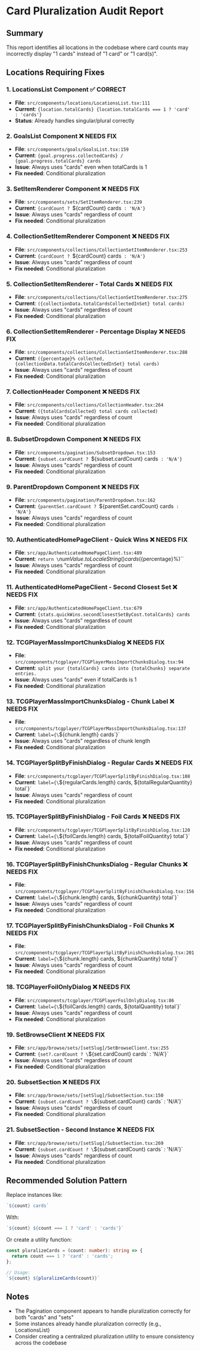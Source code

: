 # Card Pluralization Audit Report

## Summary
This report identifies all locations in the codebase where card counts may incorrectly display "1 cards" instead of "1 card" or "1 card(s)".

## Locations Requiring Fixes

### 1. **LocationsList Component** ✅ CORRECT
- **File**: `src/components/locations/LocationsList.tsx:111`
- **Current**: `{location.totalCards} {location.totalCards === 1 ? 'card' : 'cards'}`
- **Status**: Already handles singular/plural correctly

### 2. **GoalsList Component** ❌ NEEDS FIX
- **File**: `src/components/goals/GoalsList.tsx:159`
- **Current**: `{goal.progress.collectedCards} / {goal.progress.totalCards} cards`
- **Issue**: Always uses "cards" even when totalCards is 1
- **Fix needed**: Conditional pluralization

### 3. **SetItemRenderer Component** ❌ NEEDS FIX
- **File**: `src/components/sets/SetItemRenderer.tsx:239`
- **Current**: `{cardCount ? `${cardCount} cards` : 'N/A'}`
- **Issue**: Always uses "cards" regardless of count
- **Fix needed**: Conditional pluralization

### 4. **CollectionSetItemRenderer Component** ❌ NEEDS FIX
- **File**: `src/components/collections/CollectionSetItemRenderer.tsx:253`
- **Current**: `{cardCount ? `${cardCount} cards` : 'N/A'}`
- **Issue**: Always uses "cards" regardless of count
- **Fix needed**: Conditional pluralization

### 5. **CollectionSetItemRenderer - Total Cards** ❌ NEEDS FIX
- **File**: `src/components/collections/CollectionSetItemRenderer.tsx:275`
- **Current**: `({collectionData.totalCardsCollectedInSet} total cards)`
- **Issue**: Always uses "cards" regardless of count
- **Fix needed**: Conditional pluralization

### 6. **CollectionSetItemRenderer - Percentage Display** ❌ NEEDS FIX
- **File**: `src/components/collections/CollectionSetItemRenderer.tsx:288`
- **Current**: `({percentage}% collected, {collectionData.totalCardsCollectedInSet} total cards)`
- **Issue**: Always uses "cards" regardless of count
- **Fix needed**: Conditional pluralization

### 7. **CollectionHeader Component** ❌ NEEDS FIX
- **File**: `src/components/collections/CollectionHeader.tsx:264`
- **Current**: `({totalCardsCollected} total cards collected)`
- **Issue**: Always uses "cards" regardless of count
- **Fix needed**: Conditional pluralization

### 8. **SubsetDropdown Component** ❌ NEEDS FIX
- **File**: `src/components/pagination/SubsetDropdown.tsx:153`
- **Current**: `{subset.cardCount ? `${subset.cardCount} cards` : 'N/A'}`
- **Issue**: Always uses "cards" regardless of count
- **Fix needed**: Conditional pluralization

### 9. **ParentDropdown Component** ❌ NEEDS FIX
- **File**: `src/components/pagination/ParentDropdown.tsx:162`
- **Current**: `{parentSet.cardCount ? `${parentSet.cardCount} cards` : 'N/A'}`
- **Issue**: Always uses "cards" regardless of count
- **Fix needed**: Conditional pluralization

### 10. **AuthenticatedHomePageClient - Quick Wins** ❌ NEEDS FIX
- **File**: `src/app/AuthenticatedHomePageClient.tsx:489`
- **Current**: `return \`${numValue.toLocaleString()} cards (${percentage}%)\``
- **Issue**: Always uses "cards" regardless of count
- **Fix needed**: Conditional pluralization

### 11. **AuthenticatedHomePageClient - Second Closest Set** ❌ NEEDS FIX
- **File**: `src/app/AuthenticatedHomePageClient.tsx:679`
- **Current**: `{stats.quickWins.secondClosestSetByCost.totalCards} cards`
- **Issue**: Always uses "cards" regardless of count
- **Fix needed**: Conditional pluralization

### 12. **TCGPlayerMassImportChunksDialog** ❌ NEEDS FIX
- **File**: `src/components/tcgplayer/TCGPlayerMassImportChunksDialog.tsx:94`
- **Current**: `split your {totalCards} cards into {totalChunks} separate entries.`
- **Issue**: Always uses "cards" even if totalCards is 1
- **Fix needed**: Conditional pluralization

### 13. **TCGPlayerMassImportChunksDialog - Chunk Label** ❌ NEEDS FIX
- **File**: `src/components/tcgplayer/TCGPlayerMassImportChunksDialog.tsx:137`
- **Current**: `label={\`${chunk.length} cards\`}`
- **Issue**: Always uses "cards" regardless of chunk length
- **Fix needed**: Conditional pluralization

### 14. **TCGPlayerSplitByFinishDialog - Regular Cards** ❌ NEEDS FIX
- **File**: `src/components/tcgplayer/TCGPlayerSplitByFinishDialog.tsx:108`
- **Current**: `label={\`${regularCards.length} cards, ${totalRegularQuantity} total\`}`
- **Issue**: Always uses "cards" regardless of count
- **Fix needed**: Conditional pluralization

### 15. **TCGPlayerSplitByFinishDialog - Foil Cards** ❌ NEEDS FIX
- **File**: `src/components/tcgplayer/TCGPlayerSplitByFinishDialog.tsx:120`
- **Current**: `label={\`${foilCards.length} cards, ${totalFoilQuantity} total\`}`
- **Issue**: Always uses "cards" regardless of count
- **Fix needed**: Conditional pluralization

### 16. **TCGPlayerSplitByFinishChunksDialog - Regular Chunks** ❌ NEEDS FIX
- **File**: `src/components/tcgplayer/TCGPlayerSplitByFinishChunksDialog.tsx:156`
- **Current**: `label={\`${chunk.length} cards, ${chunkQuantity} total\`}`
- **Issue**: Always uses "cards" regardless of count
- **Fix needed**: Conditional pluralization

### 17. **TCGPlayerSplitByFinishChunksDialog - Foil Chunks** ❌ NEEDS FIX
- **File**: `src/components/tcgplayer/TCGPlayerSplitByFinishChunksDialog.tsx:201`
- **Current**: `label={\`${chunk.length} cards, ${chunkQuantity} total\`}`
- **Issue**: Always uses "cards" regardless of count
- **Fix needed**: Conditional pluralization

### 18. **TCGPlayerFoilOnlyDialog** ❌ NEEDS FIX
- **File**: `src/components/tcgplayer/TCGPlayerFoilOnlyDialog.tsx:86`
- **Current**: `label={\`${foilCards.length} cards, ${totalQuantity} total\`}`
- **Issue**: Always uses "cards" regardless of count
- **Fix needed**: Conditional pluralization

### 19. **SetBrowseClient** ❌ NEEDS FIX
- **File**: `src/app/browse/sets/[setSlug]/SetBrowseClient.tsx:255`
- **Current**: `{set?.cardCount ? \`${set.cardCount} cards\` : 'N/A'}`
- **Issue**: Always uses "cards" regardless of count
- **Fix needed**: Conditional pluralization

### 20. **SubsetSection** ❌ NEEDS FIX
- **File**: `src/app/browse/sets/[setSlug]/SubsetSection.tsx:150`
- **Current**: `{subset.cardCount ? \`${subset.cardCount} cards\` : 'N/A'}`
- **Issue**: Always uses "cards" regardless of count
- **Fix needed**: Conditional pluralization

### 21. **SubsetSection - Second Instance** ❌ NEEDS FIX
- **File**: `src/app/browse/sets/[setSlug]/SubsetSection.tsx:269`
- **Current**: `{subset.cardCount ? \`${subset.cardCount} cards\` : 'N/A'}`
- **Issue**: Always uses "cards" regardless of count
- **Fix needed**: Conditional pluralization

## Recommended Solution Pattern

Replace instances like:
```typescript
`${count} cards`
```

With:
```typescript
`${count} ${count === 1 ? 'card' : 'cards'}`
```

Or create a utility function:
```typescript
const pluralizeCards = (count: number): string => {
  return count === 1 ? 'card' : 'cards';
};

// Usage:
`${count} ${pluralizeCards(count)}`
```

## Notes

- The Pagination component appears to handle pluralization correctly for both "cards" and "sets"
- Some instances already handle pluralization correctly (e.g., LocationsList)
- Consider creating a centralized pluralization utility to ensure consistency across the codebase